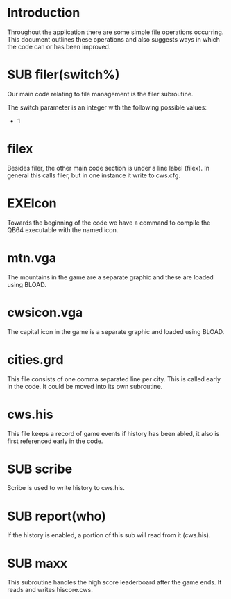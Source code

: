 # Introduction
Throughout the application there are some simple file operations occurring. This document outlines these operations and also suggests ways in which the code can or has been improved.

# SUB filer(switch%)
Our main code relating to file management is the filer subroutine.

The switch parameter is an integer with the following possible values:
- 1

# filex
Besides filer, the other main code section is under a line label (filex).  In general this calls filer, but in one instance it write to cws.cfg.

# EXEIcon
Towards the beginning of the code we have a command to compile the QB64 executable with the named icon.

# mtn.vga
The mountains in the game are a separate graphic and these are loaded using BLOAD.

# cwsicon.vga
The capital icon in the game is a separate graphic and loaded using BLOAD.

# cities.grd
This file consists of one comma separated line per city. This is called early in the code. It could be moved into its own subroutine.

# cws.his
This file keeps a record of game events if history has been abled, it also is first referenced early in the code.

# SUB scribe
Scribe is used to write history to cws.his.

# SUB report(who)
If the history is enabled, a portion of this sub will read from it (cws.his).

# SUB maxx
This subroutine handles the high score leaderboard after the game ends. It reads and writes hiscore.cws.